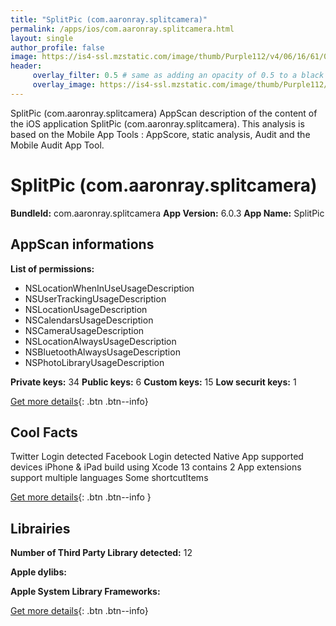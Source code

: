 ```yaml
---
title: "SplitPic (com.aaronray.splitcamera)"
permalink: /apps/ios/com.aaronray.splitcamera.html
layout: single
author_profile: false
image: https://is4-ssl.mzstatic.com/image/thumb/Purple112/v4/06/16/61/0616614c-29c8-577b-27a3-5e54059c1b07/AppIcon-Free-1x_U007emarketing-0-7-0-0-85-220.png/512x512bb.jpg
header: 
     overlay_filter: 0.5 # same as adding an opacity of 0.5 to a black background
     overlay_image: https://is4-ssl.mzstatic.com/image/thumb/Purple112/v4/06/16/61/0616614c-29c8-577b-27a3-5e54059c1b07/AppIcon-Free-1x_U007emarketing-0-7-0-0-85-220.png/512x512bb.jpg
---
```

SplitPic (com.aaronray.splitcamera) AppScan description of the content of the iOS application SplitPic (com.aaronray.splitcamera). This analysis is based on the Mobile App Tools : AppScore, static analysis, Audit and the Mobile Audit App Tool.

# SplitPic (com.aaronray.splitcamera)

**BundleId:** com.aaronray.splitcamera
**App Version:** 6.0.3
**App Name:** SplitPic


## AppScan informations 

**List of permissions:** 
- NSLocationWhenInUseUsageDescription
- NSUserTrackingUsageDescription
- NSLocationUsageDescription
- NSCalendarsUsageDescription
- NSCameraUsageDescription
- NSLocationAlwaysUsageDescription
- NSBluetoothAlwaysUsageDescription
- NSPhotoLibraryUsageDescription
  
  
**Private keys:** 34
**Public keys:** 6
**Custom keys:** 15
**Low securit keys:** 1
  
[Get more details](/pricing.html){: .btn .btn--info}

## Cool Facts

Twitter Login detected
Facebook Login detected
Native App
supported devices iPhone & iPad
build using Xcode 13
contains 2 App extensions
support multiple languages
Some shortcutItems 
  
[Get more details](/pricing.html){: .btn .btn--info }

## Librairies 
**Number of Third Party Library detected:** 12


**Apple dylibs:**


**Apple System Library Frameworks:**


  
[Get more details](/pricing.html){: .btn .btn--info}

